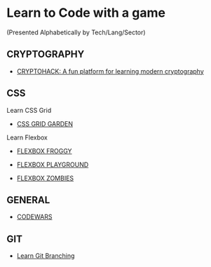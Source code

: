 # Learn to Code with a game

(Presented Alphabetically by Tech/Lang/Sector)

## CRYPTOGRAPHY

* [CRYPTOHACK: A fun platform for learning modern cryptography](https://cryptohack.org/)

## CSS

Learn CSS Grid

* [CSS GRID GARDEN](https://cssgridgarden.com/)

Learn Flexbox

* [FLEXBOX FROGGY](https://flexboxfroggy.com)

* [FLEXBOX PLAYGROUND](https://codepen.io/enxaneta/pen/adLPwv)

* [FLEXBOX ZOMBIES](https://flexboxzombies.com/p/flexbox-zombies)

## GENERAL

* [CODEWARS](https://www.codewars.com/)

## GIT

* [Learn Git Branching](https://learngitbranching.js.org/)
